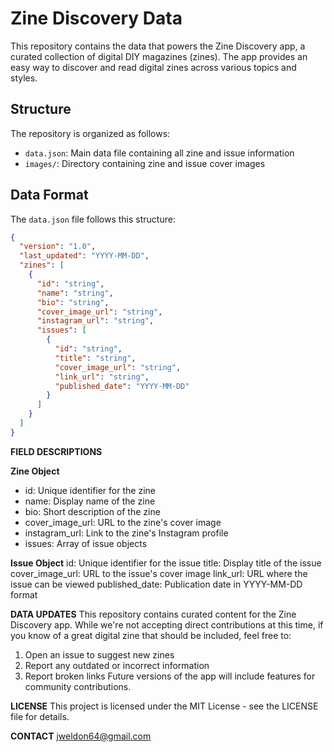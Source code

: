 # Zine Discovery Data

This repository contains the data that powers the Zine Discovery app, a curated collection of digital DIY magazines (zines). The app provides an easy way to discover and read digital zines across various topics and styles.

## Structure

The repository is organized as follows:
- `data.json`: Main data file containing all zine and issue information
- `images/`: Directory containing zine and issue cover images

## Data Format

The `data.json` file follows this structure:

```json
{
  "version": "1.0",
  "last_updated": "YYYY-MM-DD",
  "zines": [
    {
      "id": "string",
      "name": "string",
      "bio": "string",
      "cover_image_url": "string",
      "instagram_url": "string",
      "issues": [
        {
          "id": "string",
          "title": "string",
          "cover_image_url": "string",
          "link_url": "string",
          "published_date": "YYYY-MM-DD"
        }
      ]
    }
  ]
}
```
**FIELD DESCRIPTIONS**

**Zine Object**
- id: Unique identifier for the zine
- name: Display name of the zine
- bio: Short description of the zine
- cover_image_url: URL to the zine's cover image
- instagram_url: Link to the zine's Instagram profile
- issues: Array of issue objects

**Issue Object**
id: Unique identifier for the issue
title: Display title of the issue
cover_image_url: URL to the issue's cover image
link_url: URL where the issue can be viewed
published_date: Publication date in YYYY-MM-DD format

**DATA UPDATES**
This repository contains curated content for the Zine Discovery app. While we're not accepting direct contributions at this time, if you know of a great digital zine that should be included, feel free to:
1. Open an issue to suggest new zines
2. Report any outdated or incorrect information
3. Report broken links
Future versions of the app will include features for community contributions.

**LICENSE**
This project is licensed under the MIT License - see the LICENSE file for details.

**CONTACT**
jweldon64@gmail.com
